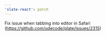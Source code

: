 ```yaml
---
'slate-react': patch
---
```


Fix issue when tabbing into editor in Safari (https://github.com/udecode/plate/issues/2315)
